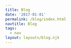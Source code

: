 ```yaml
---
title: Blog
date: '2017-01-01'
permalink: /blog/index.html
navtitle: Blog
tags:
  - nav
layout: layouts/blog.njk
---
```

